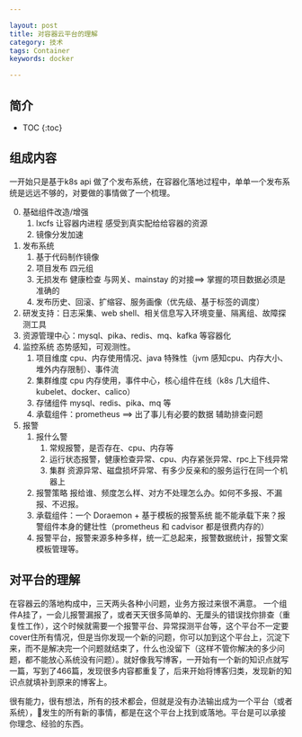 ```yaml
---

layout: post
title: 对容器云平台的理解
category: 技术
tags: Container
keywords: docker

---
```


## 简介

* TOC
{:toc}

## 组成内容

一开始只是基于k8s api 做了个发布系统，在容器化落地过程中，单单一个发布系统是远远不够的，对要做的事情做了一个梳理。

0. 基础组件改造/增强
    1. lxcfs 让容器内进程 感受到真实配给给容器的资源
    2. 镜像分发加速
1. 发布系统
	1. 基于代码制作镜像
	2. 项目发布 四元组
	3. 无损发布 健康检查 与网关、mainstay 的对接==> 掌握的项目数据必须是准确的
	4. 发布历史、回滚、扩缩容、服务画像（优先级、基于标签的调度）
2. 研发支持：日志采集、web shell、相关信息写入环境变量、隔离组、故障探测工具
3. 资源管理中心：mysql、pika、redis、mq、kafka 等容器化
4. 监控系统 态势感知，可观测性。
	1. 项目维度 cpu、内存使用情况、java 特殊性（jvm 感知cpu、内存大小、堆外内存限制）、事件流
	2. 集群维度 cpu 内存使用，事件中心，核心组件在线（k8s 几大组件、kubelet、docker、calico）
	3. 存储组件 mysql、redis、pika、mq 等
	4. 承载组件：prometheus 
	==> 出了事儿有必要的数据 辅助排查问题
5. 报警   
	1. 报什么警
        1. 常规报警，是否存在、cpu、内存等
        2. 运行状态报警，健康检查异常、cpu、内存紧张异常、rpc上下线异常
	    3. 集群 资源异常、磁盘损坏异常、有多少反亲和的服务运行在同一个机器上
	2. 报警策略  报给谁、频度怎么样、对方不处理怎么办。如何不多报、不漏报、不迟报。
	3. 承载组件：一个 Doraemon + 基于模板的报警系统 能不能承载下来？报警组件本身的健壮性（prometheus 和 cadvisor 都是很费内存的）
    4. 报警平台，报警来源多种多样，统一汇总起来，报警数据统计，报警文案模板管理等。 


## 对平台的理解

在容器云的落地构成中，三天两头各种小问题，业务方报过来很不满意。 一个组件A挂了，一会儿报警漏报了，或者天天很多简单的、无厘头的错误找你排查（重复性工作），这个时候就需要一个报警平台、异常探测平台等，这个平台不一定要cover住所有情况，但是当你发现一个新的问题，你可以加到这个平台上，沉淀下来，而不是解决完一个问题就结束了，什么也没留下（这样不管你解决的多少问题，都不能放心系统没有问题）。就好像我写博客，一开始有一个新的知识点就写一篇，写到了466篇，发现很多内容都重复了，后来开始将博客归类，发现新的知识点就填补到原来的博客上。


很有能力，很有想法，所有的技术都会，但就是没有办法输出成为一个平台（或者系统），发生的所有新的事情，都是在这个平台上找到或落地。平台是可以承接你理念、经验的东西。